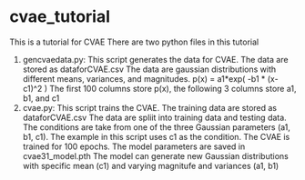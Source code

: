 # cvae_tutorial
This is a tutorial for CVAE
There are two python files in this tutorial
1. gencvaedata.py:
   This script generates the data for CVAE. The data are stored as dataforCVAE.csv
   The data are gaussian distributions with different means, variances, and magnitudes.
   p(x) = a1*exp( -b1 * (x-c1)^2 ) 
   The first 100 columns store p(x), the following 3 columns store a1, b1, and c1 
2. cvae.py:
   This script trains the CVAE. The training data are stored as dataforCVAE.csv
   The data are spliit into training data and testing data.
   The conditions are take from one of the three Gaussian parameters (a1, b1, c1).
   The example in this script uses c1 as the condition.
   The CVAE is trained for 100 epochs.
   The model parameters are saved in cvae31_model.pth
   The model can generate new Gaussian distributions with specific mean (c1) and varying magnitufe and variances (a1, b1)



